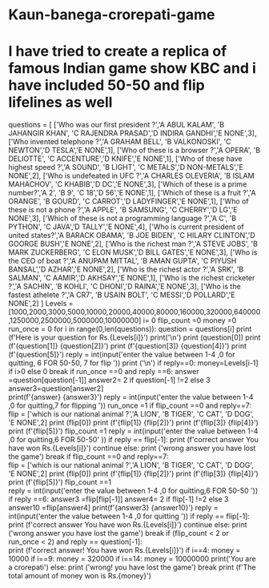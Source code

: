 # Kaun-banega-crorepati-game
# I have tried to create a replica of famous Indian game show KBC and i have included 50-50  and flip lifelines as well 
questions = [
    ['Who was our first president ?','A ABUL KALAM', 'B JAHANGIR KHAN', 'C RAJENDRA PRASAD','D INDIRA GANDHI','E NONE',3],
    ['Who invented telephone ?','A GRAHAM BELL', 'B VALKONOSKI', 'C NEWTON','D TESLA','E NONE',1],
    ['Who of these is a browser ?','A OPERA', 'B DELIOTTE', 'C ACCENTURE','D KNIFE','E NONE',1],
    ['Who of these have highest speed ?','A SOUND', 'B LIGHT', 'C METALS','D NON-METALS','E NONE',2],
    ['Who is undefeated in UFC ?','A CHARLES OLEVERIA', 'B ISLAM MAHACHOV', 'C KHABIB','D DC','E NONE',3],
    ['Which of these is a prime number?','A 2', 'B  9', 'C 18','D 56','E NONE',1],
    ['Which of these is a fruit ?','A ORANGE', 'B GOURD', 'C CARROT','D LADYFINGER','E NONE',1],
    ['Who of these is not a phone ?','A APPLE', 'B SAMSUNG', 'C CHERRY','D LG','E NONE',3],
    ['Which of these is not a programming language ?','A  C', 'B PYTHON', 'C JAVA','D TALLY','E NONE',4],
    ['Who is current president of united states?','A BARACK OBAMA', 'B JOE BIDEN', 'C HILARY CLINTON','D GOORGE BUSH','E NONE',2],
    ['Who is the richest man ?','A STEVE JOBS', 'B MARK ZUCKERBERG', 'C ELON MUSK','D BILL GATES','E NONE',3],
    ['Who is the CEO of boat ?','A ANUPAM MITTAL', 'B AMAN GUPTA', 'C PIYUSH BANSAL','D AZHAR','E NONE',2],
    ['Who is the richest actor ?','A SRK', 'B SALMAN', 'C AAMIR','D AKHSAY','E NONE',1],
    ['Who is the richest cricketer ?','A SACHIN', 'B KOHLI', 'C DHONI','D RAINA','E NONE',3],
    ['Who is the fastest athelete ?','A CR7', 'B USAIN BOLT', 'C MESSI','D POLLARD','E NONE',2]
]
Levels = [1000,2000,3000,5000,10000,20000,40000,80000,160000,320000,640000,1250000,2500000,5000000,10000000]
i= 0
flip_count =0
money =0
run_once = 0
for i in range(0,len(questions)):
    question = questions[i]
    print (f'Here is your question for Rs.{Levels[i]}')
    print('\n')
    print (question[0])
    print (f'{question[1]}                  {question[2]}')
    print (f'{question[3]}              {question[4]}')
    print (f'{question[5]}')
    reply = int(input('enter the value between 1-4 ,0 for quitting, 6 FOR 50-50, 7 for flip    '))
    print ('\n')
    if reply==0:
      money=Levels[i-1] if i>0 else 0
      break
    if run_once ==0 and reply ==6:
           answer =question[question[-1]]
           answer2= 2 if question[-1] !=2 else 3 
           answer3=question[answer2]   
           print(f'{answer}                          {answer3}')
           reply = int(input('enter the value between 1-4 ,0 for quitting,7 for flipping      '))
           run_once =1
           if flip_count ==0 and reply==7:  
                flip = ['which is our national animal ?','A LION', 'B TIGER', 'C CAT', 'D DOG', 'E NONE',2]
                print (flip[0])
                print (f'{flip[1]}                  {flip[2]}')
                print (f'{flip[3]}                 {flip[4]}')
                print (f'{flip[5]}')
                flip_count =1
                reply = int(input('enter the value between 1-4 ,0 for quitting,6 FOR 50-50'        ))
                if reply == flip[-1]:
                  print (f'correct answer  You have won Rs.{Levels[i]}')
                  continue
                else:
                  print ('wrong answer you have lost the game')
                  break
    if flip_count ==0 and reply==7:         
          flip = ['which is our national animal ?','A LION', 'B TIGER', 'C CAT', 'D DOG', 'E NONE',2]
          print (flip[0])
          print (f'{flip[1]}                  {flip[2]}')
          print (f'{flip[3]}                 {flip[4]}')
          print (f'{flip[5]}')
          flip_count ==1           
          reply = int(input('enter the value between 1-4 ,0 for quitting,6 FOR 50-50         '))
          if reply ==6:
            answer3 =flip[flip[-1]]
            answer4= 2 if flip[-1] !=2 else 3 
            answer10 =flip[answer4]
            print(f'{answer3}                          {answer10}')
            reply = int(input('enter the value between 1-4 ,0 for quitting      '))
          if reply == flip[-1]:
            print (f'correct answer  You have won Rs.{Levels[i]}')
            continue
          else:
            print ('wrong answer you have lost the game')
            break
    if (flip_count < 2 or run_once < 2) and reply == question[-1]:    
        print (f'correct answer! You have won Rs.{Levels[i]}')
        if i==4:
            money = 10000
        if i==9:
           money = 320000
        if i==14:
          money = 10000000
          print('You are a crorepati')
    else:
          print ('wrong! you have lost the game')
          break
print (f'The total amount of money won is Rs.{money}')

